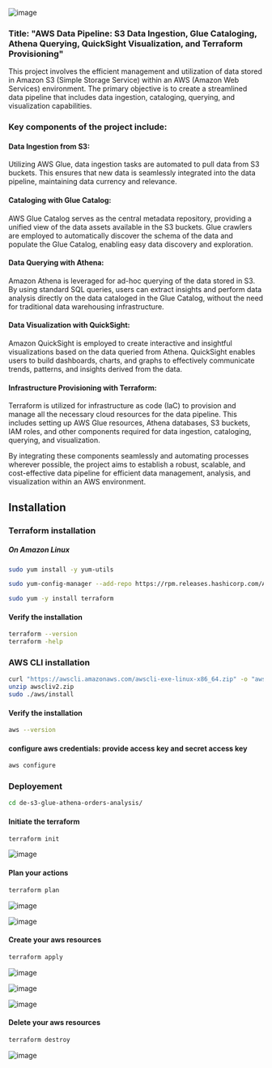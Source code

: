 ![image](https://github.com/KiranGunturu/terraform/assets/91672788/12dfb6ba-f60a-4c40-a7ce-5613f3cf4863)


### Title: "AWS Data Pipeline: S3 Data Ingestion, Glue Cataloging, Athena Querying, QuickSight Visualization, and Terraform Provisioning"

This project involves the efficient management and utilization of data stored in Amazon S3 (Simple Storage Service) within an AWS (Amazon Web Services) environment. The primary objective is to create a streamlined data pipeline that includes data ingestion, cataloging, querying, and visualization capabilities.

### Key components of the project include:

#### Data Ingestion from S3: 
Utilizing AWS Glue, data ingestion tasks are automated to pull data from S3 buckets. This ensures that new data is seamlessly integrated into the data pipeline, maintaining data currency and relevance.

#### Cataloging with Glue Catalog: 
AWS Glue Catalog serves as the central metadata repository, providing a unified view of the data assets available in the S3 buckets. Glue crawlers are employed to automatically discover the schema of the data and populate the Glue Catalog, enabling easy data discovery and exploration.

#### Data Querying with Athena: 
Amazon Athena is leveraged for ad-hoc querying of the data stored in S3. By using standard SQL queries, users can extract insights and perform data analysis directly on the data cataloged in the Glue Catalog, without the need for traditional data warehousing infrastructure.

#### Data Visualization with QuickSight: 
Amazon QuickSight is employed to create interactive and insightful visualizations based on the data queried from Athena. QuickSight enables users to build dashboards, charts, and graphs to effectively communicate trends, patterns, and insights derived from the data.

#### Infrastructure Provisioning with Terraform: 
Terraform is utilized for infrastructure as code (IaC) to provision and manage all the necessary cloud resources for the data pipeline. This includes setting up AWS Glue resources, Athena databases, S3 buckets, IAM roles, and other components required for data ingestion, cataloging, querying, and visualization.

By integrating these components seamlessly and automating processes wherever possible, the project aims to establish a robust, scalable, and cost-effective data pipeline for efficient data management, analysis, and visualization within an AWS environment.


## Installation

### Terraform installation

##### On Amazon Linux

```sh
sudo yum install -y yum-utils
```
```sh
sudo yum-config-manager --add-repo https://rpm.releases.hashicorp.com/AmazonLinux/hashicorp.repo
```
```sh
sudo yum -y install terraform
```
#### Verify the installation

```sh
terraform --version
terraform -help
```

### AWS CLI installation

```sh
curl "https://awscli.amazonaws.com/awscli-exe-linux-x86_64.zip" -o "awscliv2.zip"
unzip awscliv2.zip
sudo ./aws/install
```
#### Verify the installation

```sh
aws --version
```

#### configure aws credentials: provide access key and secret access key

```sh
aws configure
```
    


### Deployement

```sh
cd de-s3-glue-athena-orders-analysis/
```
#### Initiate the terraform
```sh
terraform init
```
![image](https://github.com/KiranGunturu/terraform/assets/91672788/5aa6e9ca-d581-4353-949a-03fff04a1f20)

#### Plan your actions
```sh
terraform plan
```
![image](https://github.com/KiranGunturu/terraform/assets/91672788/ddbd053d-7bc8-432b-85f1-7aeb2888fd35)

![image](https://github.com/KiranGunturu/terraform/assets/91672788/67d731e6-adb3-4068-a36d-3a80dcf5ada4)


#### Create your aws resources
```sh
terraform apply
```
![image](https://github.com/KiranGunturu/terraform/assets/91672788/49bc8190-2c9a-4250-9d92-2270bbe88948)

![image](https://github.com/KiranGunturu/terraform/assets/91672788/ccb0a9db-0342-48ba-a922-6bb46f58eb48)

![image](https://github.com/KiranGunturu/terraform/assets/91672788/e5ce6c7d-eebd-4cd5-93dc-8ab269c5b4bb)

#### Delete your aws resources
```sh
terraform destroy
```
![image](https://github.com/KiranGunturu/terraform/assets/91672788/9f4dd635-57b5-4b2e-b0fd-a6eb32935798)

